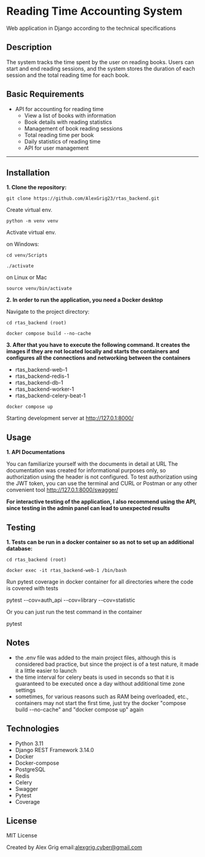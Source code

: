 # Reading Time Accounting System
Web application in Django according to the technical specifications

## Description
The system tracks the time spent by the user on reading books. 
Users can start and end reading sessions, and the system stores 
the duration of each session and the total reading time for each book.

## Basic Requirements
- API for accounting for reading time
  - View a list of books with information
  - Book details with reading statistics
  - Management of book reading sessions
  - Total reading time per book
  - Daily statistics of reading time
  - API for user management

---
## Installation
**1. Clone the repository:**

   ```shell
   git clone https://github.com/AlexGrig23/rtas_backend.git
   ```

  Create virtual env.

   ```shell
   python -m venv venv
   ```
  
   Activate virtual env.
   
   on Windows: 
   ```shell
   cd venv/Scripts
   ```
   ```shell
   ./activate
   ```
  on Linux or Mac
   ```shell
   source venv/bin/activate
   ```

**2. In order to run the application, you need a Docker desktop**

Navigate to the project directory:
   ```shell
   cd rtas_backend (root)
   ```

   ```shell
   docker compose build --no-cache
   ```
   
**3. After that you have to execute the following command. 
   It creates the images if they are not located locally and starts the containers and configures 
   all the connections and networking between the containers**

   - rtas_backend-web-1
   - rtas_backend-redis-1
   - rtas_backend-db-1
   - rtas_backend-worker-1
   - rtas_backend-celery-beat-1

   ```shell
   docker compose up
   ```
   Starting development server at  http://127.0.1:8000/
  
	
## Usage

**1. API Documentations**

You can familiarize yourself with the documents in detail at URL
The documentation was created for informational purposes only, so authorization using the header is not configured. 
To test authorization using the JWT token, you can use the terminal and CURL or Postman or any other convenient tool
 http://127.0.1:8000/swagger/

**For interactive testing of the application, 
I also recommend using the API, since testing in the admin panel can lead to unexpected results**


## Testing

**1. Tests can be run in a docker container so as not to set up an additional database:**

```shell
cd rtas_backend (root)
```

```shell
docker exec -it rtas_backend-web-1 /bin/bash
```
Run pytest coverage in docker container for all directories where the code is covered with tests

pytest --cov=auth_api --cov=library --cov=statistic

Or you can just run the test command in the container

pytest

## Notes

- the .env file was added to the main project files, although this is considered bad practice, but since the project is of a test nature, it made it a little easier to launch
- the time interval for celery beats is used in seconds so that it is guaranteed to be executed once a day without additional time zone settings
- sometimes, for various reasons such as RAM being overloaded, etc., containers may not start the first time, just try the docker "compose build --no-cache" and "docker compose up" again

## Technologies

- Python 3.11
- Django REST Framework 3.14.0
- Docker 
- Docker-compose
- PostgreSQL
- Redis
- Celery
- Swagger
- Pytest
- Coverage

## License
MIT License

Created by Alex Grig
email:alexgrig.cyber@gmail.com
